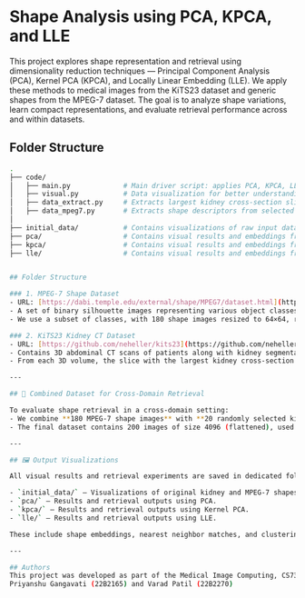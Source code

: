 # Shape Analysis using PCA, KPCA, and LLE

This project explores shape representation and retrieval using dimensionality reduction techniques — Principal Component Analysis (PCA), Kernel PCA (KPCA), and Locally Linear Embedding (LLE). We apply these methods to medical images from the KiTS23 dataset and generic shapes from the MPEG-7 dataset. The goal is to analyze shape variations, learn compact representations, and evaluate retrieval performance across and within datasets.


## Folder Structure
```bash
.
├── code/
│   ├── main.py             # Main driver script: applies PCA, KPCA, LLE, and performs shape retrieval
│   ├── visual.py           # Data visualization for better understanding of shapes
│   ├── data_extract.py     # Extracts largest kidney cross-section slice from KiTS23 CT volumes
│   ├── data_mpeg7.py       # Extracts shape descriptors from selected MPEG-7 classes
│
├── initial_data/           # Contains visualizations of raw input data (kidney and MPEG-7 shapes)
├── pca/                    # Contains visual results and embeddings from PCA
├── kpca/                   # Contains visual results and embeddings from Kernel PCA
├── lle/                    # Contains visual results and embeddings from LLE


## Folder Structure

### 1. MPEG-7 Shape Dataset  
- URL: [https://dabi.temple.edu/external/shape/MPEG7/dataset.html](https://dabi.temple.edu/external/shape/MPEG7/dataset.html)  
- A set of binary silhouette images representing various object classes.  
- We use a subset of classes, with 180 shape images resized to 64×64, resulting in a flattened feature shape of (180, 4096).

### 2. KiTS23 Kidney CT Dataset  
- URL: [https://github.com/neheller/kits23](https://github.com/neheller/kits23)  
- Contains 3D abdominal CT scans of patients along with kidney segmentations.  
- From each 3D volume, the slice with the largest kidney cross-section is extracted, resized to 64×64, and flattened to shape (200, 4096).

---

## 🔄 Combined Dataset for Cross-Domain Retrieval

To evaluate shape retrieval in a cross-domain setting:
- We combine **180 MPEG-7 shape images** with **20 randomly selected kidney slices**.
- The final dataset contains 200 images of size 4096 (flattened), used for retrieval experiments across different shape types.

---

## 🖼️ Output Visualizations

All visual results and retrieval experiments are saved in dedicated folders:

- `initial_data/` – Visualizations of original kidney and MPEG-7 shapes after preprocessing.
- `pca/` – Results and retrieval outputs using PCA.
- `kpca/` – Results and retrieval outputs using Kernel PCA.
- `lle/` – Results and retrieval outputs using LLE.

These include shape embeddings, nearest neighbor matches, and clustering patterns.

---

## Authors
This project was developed as part of the Medical Image Computing, CS736 course at IIT Bombay by 
Priyanshu Gangavati (22B2165) and Varad Patil (22B2270)

